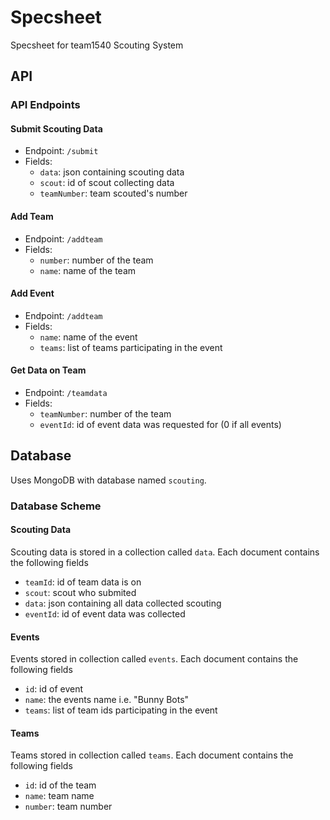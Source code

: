 # Specsheet
Specsheet for team1540 Scouting System
## API
### API Endpoints
#### Submit Scouting Data
- Endpoint: `/submit`
- Fields:
  - `data`: json containing scouting data
  - `scout`: id of scout collecting data
  - `teamNumber`: team scouted's number
 
#### Add Team
- Endpoint: `/addteam`
- Fields:
  - `number`: number of the team
  - `name`: name of the team

#### Add Event
- Endpoint: `/addteam`
- Fields:
  - `name`: name of the event
  - `teams`: list of teams participating in the event

#### Get Data on Team
- Endpoint: `/teamdata`
- Fields:
  - `teamNumber`: number of the team
  - `eventId`: id of event data was requested for (0 if all events)

## Database
Uses MongoDB with database named `scouting`.
### Database Scheme
#### Scouting Data
Scouting data is stored in a collection called `data`.
Each document contains the following fields

- `teamId`: id of team data is on
- `scout`: scout who submited
- `data`: json containing all data collected scouting
- `eventId`: id of event data was collected

#### Events
Events stored in collection called `events`.
Each document contains the following fields

- `id`: id of event
- `name`: the events name i.e. "Bunny Bots"
- `teams`: list of team ids participating in the event

#### Teams
Teams stored in collection called `teams`.
Each document contains the following fields

- `id`: id of the team
- `name`: team name
- `number`: team number

